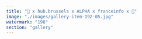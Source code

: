```yaml
---
title: "🗼 x hub.brussels x ALPHA x franceinfo x 🚀"
image: "./images/gallery-item-192-05.jpg"
watermark: "198"
section: "gallery"
---
```

